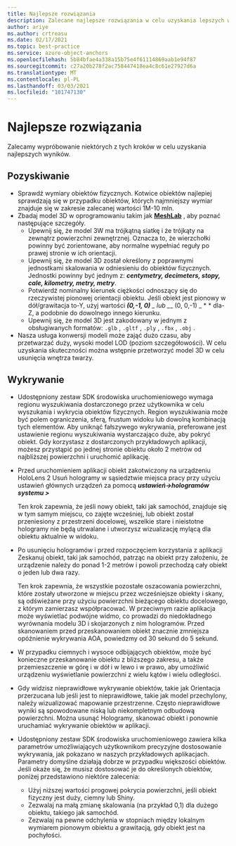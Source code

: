 ```yaml
---
title: Najlepsze rozwiązania
description: Zalecane najlepsze rozwiązania w celu uzyskania lepszych wyników
author: ariye
ms.author: crtreasu
ms.date: 02/17/2021
ms.topic: best-practice
ms.service: azure-object-anchors
ms.openlocfilehash: 5b84bfae4a338a15b75e4f61114869aab1e94f87
ms.sourcegitcommit: c27a20b278f2ac758447418ea4c8c61e27927d6a
ms.translationtype: MT
ms.contentlocale: pl-PL
ms.lasthandoff: 03/03/2021
ms.locfileid: "101747130"
---
```

# <a name="best-practices"></a>Najlepsze rozwiązania

Zalecamy wypróbowanie niektórych z tych kroków w celu uzyskania najlepszych wyników.

## <a name="ingestion"></a>Pozyskiwanie

- Sprawdź wymiary obiektów fizycznych. Kotwice obiektów najlepiej sprawdzają się w przypadku obiektów, których najmniejszy wymiar znajduje się w zakresie zalecanej wartości 1M-10 mln.
- Zbadaj model 3D w oprogramowaniu takim jak [**MeshLab**](https://www.meshlab.net/) , aby poznać następujące szczegóły.
  - Upewnij się, że model 3W ma trójkątną siatkę i że trójkąty na zewnątrz powierzchni zewnętrznej. Oznacza to, że wierzchołki powinny być zorientowane, aby normalne wypełniać reguły po prawej stronie w ich orientacji.
  - Upewnij się, że model 3D został określony z poprawnymi jednostkami skalowania w odniesieniu do obiektów fizycznych. Jednostki powinny być jednym z: ***centymetry, decimeters, stopy, cale, kilometry, metry, metry***.
  - Potwierdź nominalny kierunek ciężkości odnoszący się do rzeczywistej pionowej orientacji obiektu. Jeśli obiekt jest pionowy w dół/grawitacja to-Y, użyj wartości ***(0,-1, 0)** _ lub _*_ (0, 0,-1) _ * * dla-Z, a podobnie do dowolnego innego kierunku.
  - Upewnij się, że model 3D jest zakodowany w jednym z obsługiwanych formatów: `.glb` , `.gltf` , `.ply` , `.fbx` , `.obj` .
- Nasza usługa konwersji modeli może zająć dużo czasu, aby przetwarzać duży, wysoki model LOD (poziom szczegółowości). W celu uzyskania skuteczności można wstępnie przetworzyć model 3D w celu usunięcia wnętrza twarzy.

## <a name="detection"></a>Wykrywanie

- Udostępniony zestaw SDK środowiska uruchomieniowego wymaga regionu wyszukiwania dostarczonego przez użytkownika w celu wyszukania i wykrycia obiektów fizycznych. Region wyszukiwania może być polem ograniczenia, sferą, frustum widoku lub dowolną kombinacją tych elementów. Aby uniknąć fałszywego wykrywania, preferowane jest ustawienie regionu wyszukiwania wystarczająco duże, aby pokryć obiekt. Gdy korzystasz z dostarczonych przykładowych aplikacji, możesz przystąpić po jednej stronie obiektu około 2 metrów od najbliższej powierzchni i uruchomić aplikację.
- Przed uruchomieniem aplikacji obiekt zakotwiczony na urządzeniu HoloLens 2 Usuń hologramy w sąsiedztwie miejsca pracy przy użyciu ustawień głównych urządzeń za pomocą ***ustawień->hologramów systemu >***

  Ten krok zapewnia, że jeśli nowy obiekt, taki jak samochód, znajduje się w tym samym miejscu, co zajęte wcześniej, lub obiekt został przeniesiony z przestrzeni docelowej, wszelkie stare i nieistotne hologramy nie będą utrwalane i utworzysz wizualizację mylącą dla obiektu aktualnie w widoku.
- Po usunięciu hologramów i przed rozpoczęciem korzystania z aplikacji Zeskanuj obiekt, taki jak samochód, patrząc na obiekt przy założeniu, że urządzenie należy do ponad 1-2 metrów i powoli przechodzą cały obiekt o jeden lub dwa razy.

  Ten krok zapewnia, że wszystkie pozostałe oszacowania powierzchni, które zostały utworzone w miejscu przez wcześniejsze obiekty i skany, są odświeżane przy użyciu powierzchni bieżącego obiektu docelowego, z którym zamierzasz współpracować. W przeciwnym razie aplikacja może wyświetlać podwójne widmo, co prowadzi do niedokładnego wyrównania modelu 3D i skojarzonych z nim hologramów. Przed skanowaniem przed przeskanowaniem obiekt znacznie zmniejsza opóźnienie wykrywania AOA, powiedzmy od 30 sekund do 5 sekund.
- W przypadku ciemnych i wysoce odbijających obiektów, może być konieczne przeskanowanie obiektu z bliższego zakresu, a także przemieszczenie w górę i w dół i w lewo i w prawo, aby umożliwić urządzeniu wyświetlanie powierzchni z wielu kątów i wielu odległości.
- Gdy widzisz nieprawidłowe wykrywanie obiektów, takie jak Orientacja przerzucana lub jeśli jest to nieprawidłowe, takie jak model przechylony, należy wizualizować mapowanie przestrzenne. Często nieprawidłowe wyniki są spowodowane niską lub niekompletnym odbudową powierzchni. Można usunąć Hologramy, skanować obiekt i ponownie uruchamiać wykrywanie obiektów w aplikacji.
- Udostępniony zestaw SDK środowiska uruchomieniowego zawiera kilka parametrów umożliwiających użytkownikom precyzyjne dostosowanie wykrywania, jak pokazano w naszych przykładowych aplikacjach. Parametry domyślne działają dobrze w przypadku większości obiektów. Jeśli okaże się, że musisz dostosować je do określonych obiektów, poniżej przedstawiono niektóre zalecenia:
  - Użyj niższej wartości progowej pokrycia powierzchni, jeśli obiekt fizyczny jest duży, ciemny lub Shiny.
  - Zezwalaj na małą zmianę skalowania (na przykład 0,1) dla dużego obiektu, takiego jak samochód.
  - Zezwalaj na pewne odchylenia w stopniach między lokalnym wymiarem pionowym obiektu a grawitacją, gdy obiekt jest na pochyłości.
